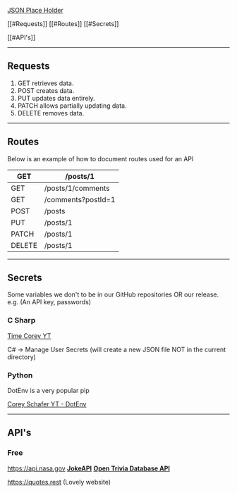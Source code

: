 [JSON Place Holder](https://jsonplaceholder.typicode.com)

[[#Requests]]
[[#Routes]]
[[#Secrets]]

[[#API's]]

---
## Requests

1. GET retrieves data.
2. POST creates data.
3. PUT updates data entirely.
4. PATCH allows partially updating data.
5. DELETE removes data.

---
## Routes

Below is an example of how to document routes used for an API

| GET    | /posts/1           |
| ------ | ------------------ |
| GET    | /posts/1/comments  |
| GET    | /comments?postId=1 |
| POST   | /posts             |
| PUT    | /posts/1           |
| PATCH  | /posts/1           |
| DELETE | /posts/1           |

---
## Secrets

Some variables we don't to be in our GitHub repositories OR our release. e.g. (An API key, passwords)
### C Sharp

[Time Corey YT](https://www.youtube.com/watch?v=z7w-aheVrC4&list=WL&index=36&t=444s)

C# -> Manage User Secrets (will create a new JSON file NOT in the current directory)

### Python

DotEnv is a very popular pip 

[Corey Schafer YT - DotEnv](https://www.youtube.com/watch?v=PYuTzLswn_Y&list=WL&index=36)

---
## API's

### Free

https://api.nasa.gov
**[JokeAPI](https://github.com/Sv443/JokeAPI)**
**[Open Trivia Database API](https://opentdb.com/api_config.php)**


https://quotes.rest (Lovely website)
